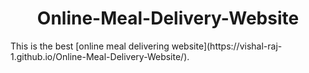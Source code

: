 <h1 align="center">Online-Meal-Delivery-Website</h1>
This is the best [online meal delivering website](https://vishal-raj-1.github.io/Online-Meal-Delivery-Website/).
